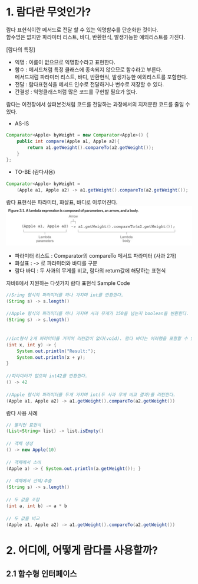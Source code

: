 # 1. 람다란 무엇인가?

람다 표현식이란 메서드로 전달 할 수 있는 익명함수를 단순화한 것이다.  
함수명은 없지만 파라미터 리스트, 바디, 반환현식, 발생가능한 예외리스트를 가진다.

[람다의 특징]

- 익명 : 이름이 없으므로 익명함수라고 표현한다.
- 함수 : 메서드처럼 특정 클래스에 종속되지 않으므로 함수라고 부른다.  
   메서드처럼 파라미터 리스트, 바디, 반환현식, 발생가능한 예외리스트를 포함한다.
- 전달 : 람다표현식을 메서드 인수로 전달하거나 변수로 저장할 수 있다.
- 간결성 : 익명클래스처럼 많은 코드를 구현할 필요가 없다.

람다는 이전장에서 살펴본것처럼 코드를 전달하는 과정에서의 지저분한 코드를 줄일 수 있다.

- AS-IS

```java
Comparator<Apple> byWeight = new Comparator<Apple>() {
    public int compare(Apple a1, Apple a2){
        return a1.getWeight().compareTo(a2.getWeight());
    }
};
```

- TO-BE (람다사용)

```java
Comparator<Apple> byWeight =
    (Apple a1, Apple a2) -> a1.getWeight().compareTo(a2.getWeight());
```

람다 표현식은 파라미터, 화살표, 바디로 이루어진다.
![람다표현식](../../image/java/모던자바_인_액션/Figure_3.1.png)

- 파라미터 리스트 : Comparator의 compareTo 메서드 파라미터 (사과 2개)
- 화살표 : -> 로 파라미터와 바디를 구분
- 람다 바디 : 두 사과의 무게를 비교, 람다의 return값에 해당하는 표현식

자바8에서 지원하는 다섯가지 람다 표현식 Sample Code

```java
//Sring 형식의 파라미터를 하나 가지며 int를 반환한다.
(String s) -> s.length()

//Apple 형식의 파라미터를 하나 가지며 사과 무게가 150을 넘는지 boolean을 반환한다.
(String s) -> s.length()


//int형식 2개 파라미터를 가지며 리턴값이 없다(void). 람다 바디는 여러행을 포함할 수 있다.
(int x, int y) -> {
    System.out.println("Result:");
    System.out.println(x + y);
}

//파라미터가 없으며 int42를 반환한다.
() -> 42

//Apple 형식의 파라미터를 두개 가지며 int(두 사과 무게 비교 결과)를 리턴한다.
(Apple a1, Apple a2) -> a1.getWeight().compareTo(a2.getWeight())
```

람다 사용 사례

```java
// 불리언 표현식
(List<String> list) -> list.isEmpty()

// 객체 생성
() -> new Apple(10)

// 객체에서 소비
(Apple a) -> { System.out.println(a.getWeight()); }

// 객체에서 선택/추출
(String s) -> s.length()

// 두 값을 조합
(int a, int b) -> a * b

// 두 값을 비교
(Apple a1, Apple a2) -> a1.getWeight().compareTo(a2.getWeight())
```

# 2. 어디에, 어떻게 람다를 사용할까?

## 2.1 함수형 인터페이스
